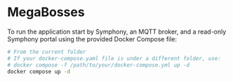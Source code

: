 # MegaBosses

To run the application start by Symphony, an MQTT broker, and a read-only Symphony portal using the provided Docker Compose file:

```bash
# From the current folder
# If your docker-compose.yaml file is under a different folder, use:
# docker compose -f /path/to/your/docker-compose.yml up -d
docker compose up -d
```